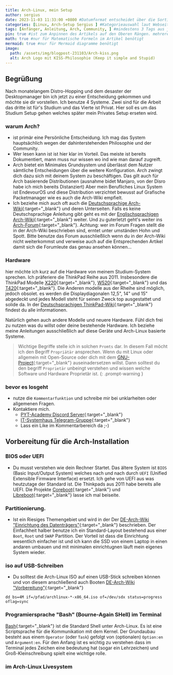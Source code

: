 ```yaml
---
title: Arch-Linux, mein Setup 
author: sergius
date: 2023-11-03 11:33:00 +0800 #Datumformat entscheidet über die Sortierreinfolge.
categories: [Linux, Arch-Setup Sergius ] #Kategorieauswahl laut Webseite bestimmen.
tags: [Anfänger, Anleitung, Arch, Community, ] #mindestens 3 Tags aus jeweils einzelnen Wörtern verfassen
pin: true #ist zum Anpinnen des Artikels auf den Oberen Rängen. mehrere Angepinnte Artikel werden nach Datum sortiert
math: true #nur für Matematische Formeln im Artikel benötigt
mermaid: true #nur für Mermaid diagramme benötigt
image:
  path: /assets/img/blogpost-231103/Arch-kiss.png
  alt: Arch Logo mit KISS-Philosophie (Keep it simple and Stupid)
---
```


## Begrüßung

Nach monatelangem Distro-Hopping und dem desaster der Desktopmanager bin ich jetzt zu einer Entscheidung gekommen und möchte sie dir vorstellen. Ich benutze 4 Systeme. Zwei sind für die Arbeit das dritte ist für's Studium und das Vierte ist Privat. Hier soll es um das Studium Setup gehen welches später mein Privates Setup erseten wird. 

### warum Arch?

- ist primär eine Persönliche Entscheidung. Ich mag das System hauptsächlich wegen der dahinterstehenden Philosophie und der Community. 
- Wer lesen kann ist ist hier klar im Vorteil. Das meiste ist bereits Dokumentiert, mann muss nur wissen wo ind wie man darauf zugreift.
- Arch bietet ein Minimales Grundsystem und überlässt dem Nutzer sämtliche Entscheidungen über die weitere Konfiguration. Arch zwingt dich dazu sich mit deinem System zu beschäftigen. Das gilt auch für Arch basierende Distributionen (ausnahme bidet Manjaro, von der Disro habe ich mich bereits Distanziert) Aber mein Berufliches Linux System ist EndevourOS und diese Distribution verzichtet bewusst auf Grafische Packetmanager wie es auch die Arch-Wiki empfielt.
- Ich beziehe mich auch oft auch die [Deutschsprachige Arch-Wiki](https://wiki.archlinux.de/title/Hauptseite){:target="_blank"} und deren Unterseiten. Falls es keine Deutschsprachige Anleitung gibt geht es mit der [Englischsprachigen Arch-Wiki](https://wiki.archlinux.org/){:target="_blank"} weiter. Und zu guterletzt geht's weiter ins [Arch-Forum](https://bbs.archlinux.org/){:target="_blank"}. Achtung: wer im Forum Fragen stellt die in der Arch-Wiki beschrieben sind, erntet unter umständen Hohn und Spott. Bitte benutze das Forum ausschließlich wenn du in der Arch-Wiki nicht weiterkommst und verweise auch auf die Entsprechenden Artikel damit sich die Forumleute das genau ansehen können...

### Hardware

hier möchte ich kurz auf die Hardware von meinem Studium-System sprechen. Ich präferiere die ThinkPad Reihe aus 2011. Insbesondere die ThinkPad Modelle [X220](https://thinkwiki.de/X220){:target="_blank"}, [W520](https://thinkwiki.de/W520){:target="_blank"} und das [T420](https://thinkwiki.de/T420){:target="_blank"}. Die Anderen modelle aus der Rheihe sind möglich, jedoch obsolet. es werden die Displaydiagonalen 12,5", 14" und 15" abgedeckt und jedes Modell steht für seinen Zweck top ausgestattet und solide da. In der [Deutschsprachigen ThinkPad-Wiki](https://thinkwiki.de/Hauptseite){:target="_blank"} findest du alle informationen. 

Natürlich gehen auch andere Modelle und neuere Hardware. Fühl dich frei zu nutzen was du willst oder deine bestehende Hardware. Ich beziehe meine Anleitungen ausschließlich auf diese Geräte und Arch-Linux basierte Systeme.

> Wichtige Begriffe stelle ich in solchen `Promts` dar. In diesem Fall möcht ich den Begriff `Propriätär` ansprechen. Wenn du mit Linux oder allgemein mit Open-Source oder dich mit dem [GNU-Project](https://www.gnu.org/philosophy/philosophy.html){:target="_blank"} auseinadersetzen willst. Dann solltest du den begriff `Proprietär` unbeingt verstehen und wissen welche Software und Hardware Proprietär ist. 
{: .prompt-warning }

### bevor es losgeht

- nutze die `Kommentarfunktion` und schreibe mir bei unklarheiten oder allgemenen Fragen.
- Kontaktiere mich. 
  - [PYT-Academy Discord Server](https://discord.gg/WxaJcnuXAh){:target="_blank"}
  - [IT-Systemhaus Telegram-Gruppe](https://t.me/IT_Systemhaus){:target="_blank"}
  - Lass ein Like im Kommentarbereich da ;-)

## Vorbereitung für die Arch-Installation

### BIOS oder UEFI

- Du musst verstehen wie dein Rechner Startet. Das ältere System ist `BIOS` (Basic Input/Output System) welches nach und nach durch `UEFI` (Unified Extensible Firmware Interface) ersetzt. Ich gehe von UEFI aus was heutzutage der Standard ist. Die Thinkpads aus 2011 habe bereits alle UEFI. Die Projekte [Coreboot](https://www.coreboot.org/){:target="_blank"} und [Libreboot](https://libreboot.org/){:target="_blank"} lasse ich mal beiseite. 



### Partitionierung. 

- Ist ein Riesiges Themengebiet und wird in der  Der [DE-Arch-Wiki "Einrichtung des Datenträgers"](https://wiki.archlinux.de/title/Anleitung_f%C3%BCr_Einsteiger){:target="_blank"} beschrieben. Der Einfachheit halber benutze ich ein Standard-Layout bestehend aus einer `Boot`, `Root` und `SWAP` Partition. Der Vorteil ist dass die Einrichtung wesentlich einfacher ist und ich kann die SSD von einem Laptop in einen andaren umbauen und mit minimalen einrichtugnen läuft mein eigenes System wieder.

### iso auf USB-Schreiben

- Du solltest die Arch-Linux ISO auf einen USB-Stick schreiben können und von diesem anschließend auch Booten [DE-Arch-Wiki "Vorbereitung"](https://wiki.archlinux.de/title/Anleitung_f%C3%BCr_Einsteiger){:target="_blank"}

```Spickzettel
dd bs=4M if=/pfad/archlinux-*-x86_64.iso of=/dev/sdx status=progress oflag=sync
```

### Programiersprache "Bash" (Bourne-Again SHell) im Terminal

[Bash](https://wiki.archlinux.de/title/Bash){:target="_blank"} ist die Standard Shell unter Arch-Linux. Es ist eine Scriptsprache für die Kommunikation mit dem Kernel. Der Grundaubau besteht aus einem `Operator` (oder `Task`) gefolgt von (optionalen) `Option:en` und `Argument:en`. Für den Anfang ist es wichtig zu verstehen dass im Terminal jedes Zeichen eine bedeutung hat (sogar ein Lehrzeichen) und Groß-Kleinschreibung spielt eine wichtige rolle.

### im Arch-Linux Livesystem


